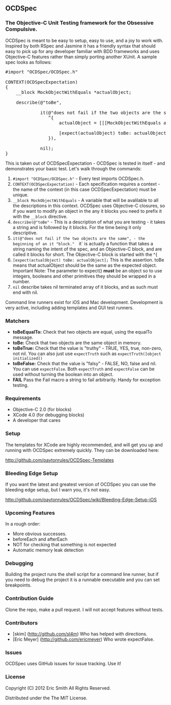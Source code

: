 ## OCDSpec
### The Objective-C Unit Testing framework for the Obsessive Compulsive.  

OCDSpec is meant to be easy to setup, easy to use, and a joy to work with.  Inspired by both RSpec and Jasmine it has a friendly syntax that should easy to pick up for any developer familiar with BDD frameworks and uses Objective-C features rather than simply porting another XUnit.  A sample spec looks as follows:

<pre>
#import "OCDSpec/OCDSpec.h"

CONTEXT(OCDSpecExpectation)
{
    __block MockObjectWithEquals *actualObject;

    describe(@"toBe", 
            
             it(@"does not fail if the two objects are the same",
                ^{
                    actualObject = [[[MockObjectWithEquals alloc] init] autorelease];
                    
                    [expect(actualObject) toBe: actualObject];
                }),
             
             nil);
}
</pre>

This is taken out of OCDSpecExpectation - OCDSpec is tested in itself - and demonstrates your basic test.  Let's walk through the commands:

1.  `#import "OCDSpec/OCDSpec.h"` - Every test imports OCDSpec.h.
2.  `CONTEXT(OCDSpecExpectation)` - Each specification requires a context - the name of the context (in this case OCDSpecExpectation) must be unique. 
3.  `__block MockObjectWithEquals` - A variable that will be avalilable to all the descriptions in this context.  OCDSpec uses Objective-C closures, so if you want to modify an object in the any it blocks you need to prefix it with the `__block` directive.
4.  `describe(@"toBe"` - This is a description of what you are testing - it takes a string and is followed by it blocks. For the time being it only descriptive.
5.  `it(@"does not fail if the two objects are the same", - the beginning of an it "block."  `it` is actually a function that takes a string naming the intent of the spec, and an Objective-C block, and are called it blocks for short.  The Objective-C block is started with the ^{
6.  `[expect(actualObject) toBe: actualObject];` This is the assertion.   toBe means that actualObject should be the same as the expected object.  Important Note: The parameter to expect() **must** be an object so to use integers, booleans and other primitives they should be wrapped in a number.
7.  `nil` describe takes nil terminated array of it blocks, and as such must end with nil.

Command line runners exist for iOS and Mac development.  Development is very active, including adding templates and GUI test runners.

### Matchers

* __toBeEqualTo:__ Check that two objects are equal, using the equalTo message.
* __toBe:__ Check that two objects are the same object in memory.
* __toBeTrue:__ Check that the value is "truthy" - TRUE, YES, true, non-zero, not nil.  You can also just use `expectTruth` such as `expectTruth([object initialized])`
* __toBeFalse:__ Check that the value is "falsy" - FALSE, NO, false and nil.  You can use `expectFalse`.  Both `expectTruth` and `expectFalse` can be used without turning the boolean into an object.
* __FAIL__ Pass the Fail macro a string to fail arbitrarily.  Handy for exception testing.

### Requirements

* Objective-C 2.0 (for blocks)
* XCode 4.0 (for debugging blocks)
* A developer that cares

### Setup

The templates for XCode are highly recommended, and will get you up and running with OCDSpec extremely quickly.  They can be downloaded here:

http://github.com/paytonrules/OCDSpec-Templates

### Bleeding Edge Setup 

If you want the latest and greatest version of OCDSpec you can use the bleeding edge setup, but I warn you, it's not easy.

http://github.com/paytonrules/OCDSpec/wiki/Bleeding-Edge-Setup-iOS

### Upcoming Features

In a rough order:
* More obvious successes.
* beforeEach and afterEach
* NOT for checking that something is not expected
* Automatic memory leak detection

### Debugging

Building the project runs the shell script for a command line runner, but if you need to debug the project it is a runnable executable and you can set breakpoints. 

### Contribution Guide ###

Clone the repo, make a pull request.  I will not accept features without tests.

### Contributors
* [skim] (http://github.com/sl4m)  Who has helped with directions.
* [Eric Meyer] (http://github.com/ericmeyer) Who wrote expectFalse.

### Issues

OCDSpec uses GitHub issues for issue tracking.  Use it!

### License

Copyright (C) 2012 Eric Smith All Rights Reserved.

Distributed under the The MIT License.
